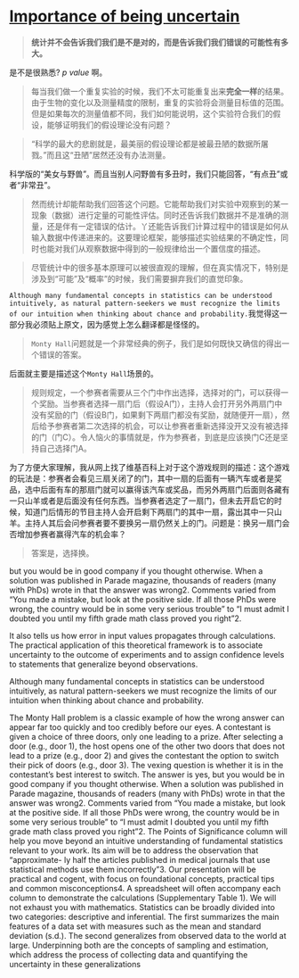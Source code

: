 # [Importance of being uncertain](https://www.nature.com/articles/nmeth.2613)

>**统计并不会告诉我们我们是不是对的，而是告诉我们我们错误的可能性有多大。**

是不是很熟悉? _p value_ 啊。

>每当我们做一个重复实验的时候，我们不太可能重复出来**完全一样**的结果。由于生物的变化以及测量精度的限制，重复的实验将会测量目标值的范围。但是如果每次的测量值都不同，我们如何能说明，这个实验符合我们的假设，能够证明我们的假设理论没有问题？

>“科学的最大的悲剧就是，最美丽的假设理论都是被最丑陋的数据所屠戮。”而且这“丑陋”居然还没有办法测量。

科学版的“美女与野兽”。而且当别人问野兽有多丑时，我们只能回答，“有点丑”或者“非常丑”。

>然而统计却能帮助我们回答这个问题。它能帮助我们对实验中观察到的某一现象（数据）进行定量的可能性评估。同时还告诉我们数据并不是准确的测量，还是伴有一定错误的估计。丫还能告诉我们计算过程中的错误是如何从输入数据中传递进来的。这要理论框架，能够描述实验结果的不确定性，同时也能对我们从观察数据中得到的一般规律给出一个置信度的描述。


>尽管统计中的很多基本原理可以被很直观的理解，但在真实情况下，特别是涉及到“可能”及“概率”的时候，我们需要摒弃我们的直觉印象。

`Although many fundamental concepts in statistics can be understood intuitively, as natural pattern-seekers we must recognize the limits of our intuition when thinking about chance and probability.`我觉得这一部分我必须贴上原文，因为感觉上怎么翻译都是怪怪的。

>`Monty Hall`问题就是一个非常经典的例子，我们是如何既快又确信的得出一个错误的答案。

后面就主要是描述这个`Monty Hall`场景的。

>规则规定，一个参赛者需要从三个门中作出选择，选择对的门，可以获得一个奖励。当参赛者选择一扇门后（假设A门），主持人会打开另外两扇门中没有奖励的门（假设B门，如果剩下两扇门都没有奖励，就随便开一扇），然后给予参赛者第二次选择的机会，可以让参赛者重新选择没开又没有被选择的门（门C）。令人恼火的事情就是，作为参赛者，到底是应该换门C还是坚持自己选择门A。

为了方便大家理解，我从网上找了维基百科上对于这个游戏规则的描述：这个游戏的玩法是：参赛者会看见三扇关闭了的门，其中一扇的后面有一辆汽车或者是奖品，选中后面有车的那扇门就可以赢得该汽车或奖品，而另外两扇门后面则各藏有一只山羊或者是后面没有任何东西。当参赛者选定了一扇门，但未去开启它的时候，知道门后情形的节目主持人会开启剩下两扇门的其中一扇，露出其中一只山羊。主持人其后会问参赛者要不要换另一扇仍然关上的门。问题是：换另一扇门会否增加参赛者赢得汽车的机会率？


>答案是，选择换。


 but you would be in good company if you thought otherwise. When a solution was published in Parade magazine, thousands of readers (many with PhDs) wrote in that the answer was wrong2. Comments varied from “You made a mistake, but look at the positive side. If all those PhDs were wrong, the country would be in some very serious trouble” to “I must admit I doubted you until my fifth grade math class proved you right”2.





 It also tells us how error in input values propagates through calculations. The practical application of this theoretical framework is to associate uncertainty to the outcome of experiments and to assign confidence levels to statements that generalize beyond observations.

 Although many fundamental concepts in statistics can be understood intuitively, as natural pattern-seekers we must recognize the limits of our intuition when thinking about chance and probability. 

The Monty Hall problem is a classic example of how the wrong answer can appear far too quickly and too credibly before our eyes. 
A contestant is given a choice of three doors, only one leading to a prize. After selecting a door (e.g., door 1), the host opens one of the other two doors that does not lead to a prize (e.g., door 2) and gives the contestant the option to switch their pick of doors (e.g., door 3). The vexing question is whether it is in the contestant’s best interest to switch. The answer is yes, but you would be in good company if you thought otherwise. When a solution was published in Parade magazine, thousands of readers (many with PhDs) wrote in that the answer was wrong2. Comments varied from “You made a mistake, but look at the positive side. If all those PhDs were wrong, the country would be in some very serious trouble” to “I must admit I doubted you until my fifth grade math class proved you right”2.
The Points of Significance column will help you move beyond an
intuitive understanding of fundamental statistics relevant to your work. Its aim will be to address the observation that “approximate- ly half the articles published in medical journals that use statistical methods use them incorrectly”3. Our presentation will be practical and cogent, with focus on foundational concepts, practical tips and common misconceptions4. A spreadsheet will often accompany each column to demonstrate the calculations (Supplementary Table 1). We will not exhaust you with mathematics. Statistics can be broadly divided into two categories: descriptive and
inferential. The first summarizes the main features of a data set with measures such as the mean and standard deviation (s.d.). The second generalizes from observed data to the world at large. Underpinning both are the concepts of sampling and estimation, which address the process of collecting data and quantifying the uncertainty in these generalizations
